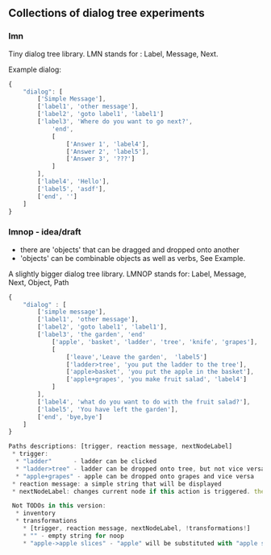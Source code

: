## Collections of dialog tree experiments

### lmn
Tiny dialog tree library. LMN stands for : Label, Message, Next.

Example dialog:
```javascript
{
    "dialog": [
        ['Simple Message'],
        ['label1', 'other message'],
        ['label2', 'goto label1', 'label1']
        ['label3', 'Where do you want to go next?',
            'end',
            [
                ['Answer 1', 'label4'],
                ['Answer 2', 'label5'],
                ['Answer 3', '???']
            ]
        ],
        ['label4', 'Hello'],
        ['label5', 'asdf'],
        ['end', '']
    ]
}
```


### lmnop - idea/draft

 * there are 'objects' that can be dragged and dropped onto another
 * 'objects' can be combinable objects as well as verbs, See Example.


A slightly bigger dialog tree library. LMNOP stands for: Label, Message, Next, Object, Path
```javascript
{
    "dialog" : [
        ['simple message'],
        ['label1', 'other message'],
        ['label2', 'goto label1', 'label1'],
        ['label3', 'the garden', 'end'
            ['apple', 'basket', 'ladder', 'tree', 'knife', 'grapes'],
            [   
                ['leave','Leave the garden',  'label5']
                ['ladder>tree', 'you put the ladder to the tree'],
                ['apple>basket', 'you put the apple in the basket'],
                ['apple+grapes', 'you make fruit salad', 'label4']
            ]
        ],
        ['label4', 'what do you want to do with the fruit salad?'],
        ['label5', 'You have left the garden'],
        ['end', 'bye,bye']
    ]
}

Paths descriptions: [trigger, reaction message, nextNodeLabel]
 * trigger:
  * "ladder"      - ladder can be clicked
  * "ladder>tree" - ladder can be dropped onto tree, but not vice versa
  * "apple+grapes" - apple can be dropped onto grapes and vice versa
 * reaction message: a simple string that will be displayed
 * nextNodeLabel: changes current node if this action is triggered. the transformations will be applied before to the objects in the old node. Empty string for no node change.

 Not TODOs in this version:
  * inventory
  * transformations
    * [trigger, reaction message, nextNodeLabel, !transformations!]
    * "" - empty string for noop
    * "apple->apple slices" - "apple" will be substituted with "apple slices"

```

